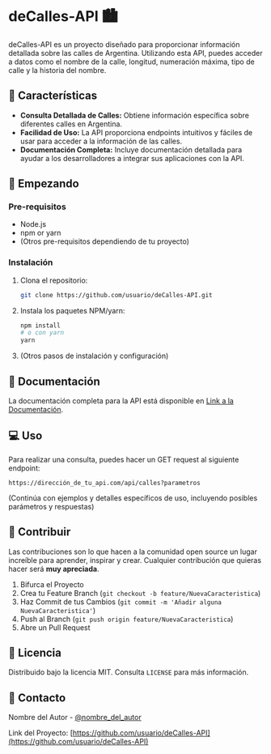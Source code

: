 # deCalles-API 🏙️

deCalles-API es un proyecto diseñado para proporcionar información detallada sobre las calles de Argentina. Utilizando esta API, puedes acceder a datos como el nombre de la calle, longitud, numeración máxima, tipo de calle y la historia del nombre.

## 🌟 Características

- **Consulta Detallada de Calles:** Obtiene información específica sobre diferentes calles en Argentina.
- **Facilidad de Uso:** La API proporciona endpoints intuitivos y fáciles de usar para acceder a la información de las calles.
- **Documentación Completa:** Incluye documentación detallada para ayudar a los desarrolladores a integrar sus aplicaciones con la API.

## 🚀 Empezando

### Pre-requisitos

- Node.js
- npm or yarn
- (Otros pre-requisitos dependiendo de tu proyecto)

### Instalación

1. Clona el repositorio:
   ```sh
   git clone https://github.com/usuario/deCalles-API.git
   ```
2. Instala los paquetes NPM/yarn:
   ```sh
   npm install
   # o con yarn
   yarn
   ```
3. (Otros pasos de instalación y configuración)

## 📜 Documentación

La documentación completa para la API está disponible en [Link a la Documentación](#).

## 💻 Uso

Para realizar una consulta, puedes hacer un GET request al siguiente endpoint:
```
https://dirección_de_tu_api.com/api/calles?parametros
```

(Continúa con ejemplos y detalles específicos de uso, incluyendo posibles parámetros y respuestas)

## 🤝 Contribuir

Las contribuciones son lo que hacen a la comunidad open source un lugar increíble para aprender, inspirar y crear. Cualquier contribución que quieras hacer será **muy apreciada**.

1. Bifurca el Proyecto
2. Crea tu Feature Branch (`git checkout -b feature/NuevaCaracteristica`)
3. Haz Commit de tus Cambios (`git commit -m 'Añadir alguna NuevaCaracteristica'`)
4. Push al Branch (`git push origin feature/NuevaCaracteristica`)
5. Abre un Pull Request

## 📄 Licencia

Distribuido bajo la licencia MIT. Consulta `LICENSE` para más información.

## 💌 Contacto

Nombre del Autor - [@nombre_del_autor](https://twitter.com/nombre_del_autor)

Link del Proyecto: [https://github.com/usuario/deCalles-API](https://github.com/usuario/deCalles-API)